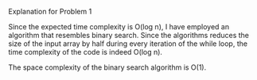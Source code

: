 Explanation for Problem 1

Since the expected time complexity is O(log n), I have employed an algorithm
that resembles binary search. Since the algorithms reduces the size of the input array
by half during every iteration of the while loop, the time complexity of the code
is indeed O(log n).

The space complexity of the binary search algorithm is O(1).
